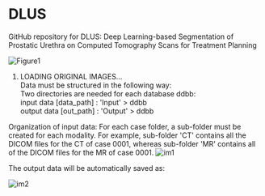 # DLUS
GitHub repository for DLUS: Deep Learning-based Segmentation of Prostatic Urethra on Computed Tomography Scans for Treatment Planning

![Figure1](https://user-images.githubusercontent.com/83298381/226644663-d59dfd54-1c1d-40e8-9a87-089862e4a396.png)



1. LOADING ORIGINAL IMAGES...                                                                                                                                         
Data must be structured in the following way:                                                                                                                         
  Two directories are needed for each database ddbb:                                                                                                                   
    input data    [data_path] : 'Input' > ddbb                                                                                                                         
    output data    [out_path] : 'Output' > ddbb                                                                                                                       
    
  Organization of input data: For each case folder, a sub-folder must be created for each modality. For example, sub-folder 'CT' contains all the DICOM files for the CT of case 0001, whereas sub-folder 'MR' contains all of the DICOM files for the MR of case 0001.
![im1](https://user-images.githubusercontent.com/83298381/226656731-c304ab0e-67ea-4be0-a3a4-e6b92797272e.png)

  
  
  The output data will be automatically saved as: 
  
  ![im2](https://user-images.githubusercontent.com/83298381/226656757-c1e38fdb-710d-4431-8343-3dec33ca8c94.png)


